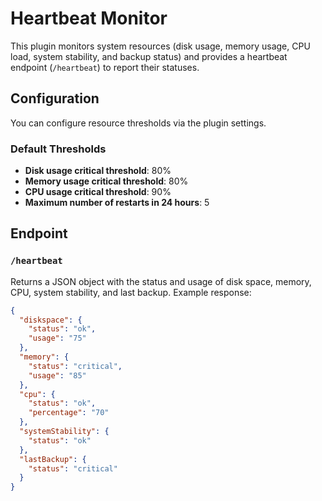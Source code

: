 # Heartbeat Monitor

This plugin monitors system resources (disk usage, memory usage, CPU load, system stability, and backup status) and provides a heartbeat endpoint (`/heartbeat`) to report their statuses.

## Configuration

You can configure resource thresholds via the plugin settings.

### Default Thresholds
- **Disk usage critical threshold**: 80%
- **Memory usage critical threshold**: 80%
- **CPU usage critical threshold**: 90%
- **Maximum number of restarts in 24 hours**: 5

## Endpoint

### `/heartbeat`
Returns a JSON object with the status and usage of disk space, memory, CPU, system stability, and last backup. Example response:
```json
{
  "diskspace": {
    "status": "ok",
    "usage": "75"
  },
  "memory": {
    "status": "critical",
    "usage": "85"
  },
  "cpu": {
    "status": "ok",
    "percentage": "70"
  },
  "systemStability": {
    "status": "ok"
  },
  "lastBackup": {
    "status": "critical"
  }
}
```